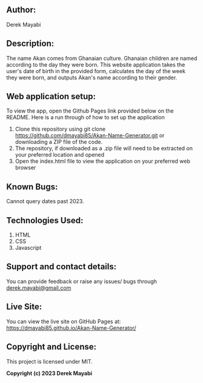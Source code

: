 ## Author:
Derek Mayabi
## Description:
The name Akan comes from Ghanaian culture. Ghanaian children are named according to the day they were born. This website application takes the user's date of birth in the provided form, calculates the day of the week they were born, and outputs Akan's name according to their gender. 
## Web application setup:
To view the app, open the Github Pages link provided below on the README. Here is a run through of how to set up the application
1.	Clone this repository using git clone https://github.com/dmayabi85/Akan-Name-Generator.git or downloading a ZIP file of the code.
2.	The repository, if downloaded as a .zip file will need to be extracted on your preferred location and opened
3.	Open the index.html file to view the application on your preferred web browser
## Known Bugs:
Cannot query dates past 2023.
## Technologies Used:
1.	HTML
2.	CSS
3.	Javascript
## Support and contact details:
You can provide feedback or raise any issues/ bugs through derek.mayabi@gmail.com
## Live Site:
You can view the live site on GitHub Pages at: https://dmayabi85.github.io/Akan-Name-Generator/
## Copyright and License:
This project is licensed under MIT.

**Copyright (c) 2023 Derek Mayabi**
